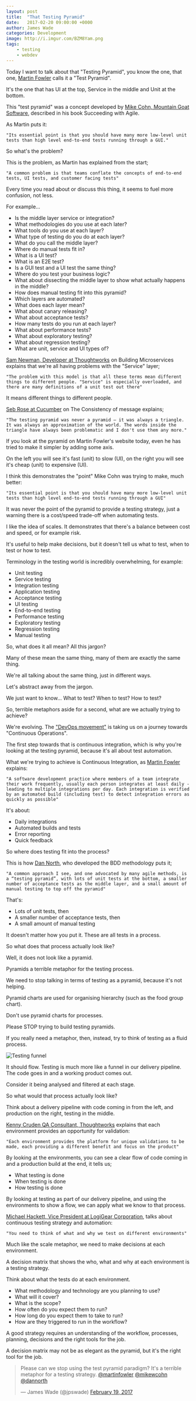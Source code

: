 ```yaml
---
layout: post
title:  "That Testing Pyramid"
date:   2017-02-20 09:00:00 +0000
author: James Wade
categories: Development
image: http://i.imgur.com/BZM8Yam.png
tags:
    - testing
    - webdev
---
```


Today I want to talk about that "Testing Pyramid", you know the one, that one, [Martin Fowler](https://martinfowler.com/) calls it a "Test Pyramid".

It's the one that has UI at the top, Service in the middle and Unit at the bottom.

This "test pyramid" was a concept developed by [Mike Cohn, Mountain Goat Software](https://www.mountaingoatsoftware.com/), described in his book Succeeding with Agile.

As Martin puts it:
    
    "Its essential point is that you should have many more low-level unit tests than high level end-to-end tests running through a GUI."

So what's the problem?

<!--more-->

This is the problem, as Martin has explained from the start;

    "A common problem is that teams conflate the concepts of end-to-end tests, UI tests, and customer facing tests"

Every time you read about or discuss this thing, it seems to fuel more confusion, not less.

For example...

- Is the middle layer service or integration?
- What methodologies do you use at each later?
- What tools do you use at each layer?
- What type of testing do you do at each layer?
- What do you call the middle layer?
- Where do manual tests fit in?
- What is a UI test?
- What is an E2E test?
- Is a GUI test and a UI test the same thing?
- Where do you test your business logic?
- What about dissecting the middle layer to show what actually happens in the middle?
- How does manual testing fit into this pyramid?
- Which layers are automated?
- What does each layer mean?
- What about canary releasing?
- What about acceptance tests?
- How many tests do you run at each layer?
- What about performance tests?
- What about exploratory testing?
- What about regression testing?
- What are unit, service and UI types of?

[Sam Newman, Developer at Thoughtworks](https://www.oreilly.com/learning/building-microservices-testing) on Building Microservices explains that we're all having problems with the "Service" layer;
    
    "The problem with this model is that all these terms mean different things to different people. "Service" is especially overloaded, and there are many definitions of a unit test out there"

It means different things to different people.

[Seb Rose at Cucumber](http://claysnow.co.uk/architectural-alignment-and-test-induced-design-damage-fallacy/) on The Consistency of message explains;
    
    "The testing pyramid was never a pyramid – it was always a triangle. It was always an approximation of the world. The words inside the triangle have always been problematic and I don't use them any more."

If you look at the pyramid  on Martin Fowler's website today, even he has tried to make it simpler by adding some axis.

On the left you will see it's fast (unit) to slow (UI), on the right you will see it's cheap (unit) to expensive (UI).

I think this demonstrates the "point" Mike Cohn was trying to make, much better:

    "Its essential point is that you should have many more low-level unit tests than high level end-to-end tests running through a GUI"

It was never the point of the pyramid to provide a testing strategy, just a warning there is a cost/speed trade-off when automating tests.

I like the idea of scales. It demonstrates that there's a balance between cost and speed, or for example risk.

It's useful to help make decisions, but it doesn't tell us what to test, when to test or how to test.

Terminology in the testing world is incredibly overwhelming, for example:

- Unit testing
- Service testing
- Integration testing
- Application testing
- Acceptance testing
- UI testing
- End-to-end testing
- Performance testing
- Exploratory testing
- Regression testing
- Manual testing

So, what does it all mean? All this jargon?
 
Many of these mean the same thing, many of them are exactly the same thing.
 
We're all talking about the same thing, just in different ways.
 
Let's abstract away from the jargon.

We just want to know... What to test? When to test? How to test?

So, terrible metaphors aside for a second, what are we actually trying to achieve?

We're evolving. The ["DevOps movement"](https://saucelabs.com/blog/from-engineering-to-devops-the-sauce-journey) is taking us on a journey towards "Continuous Operations".

The first step towards that is continuous integration, which is why you're looking at the testing pyramid, because it's all about test automation.

What we're trying to achieve is Continuous Integration, as [Martin Fowler](https://www.martinfowler.com/articles/continuousIntegration.html) explains:

    "A software development practice where members of a team integrate their work frequently, usually each person integrates at least daily - leading to multiple integrations per day. Each integration is verified by an automated build (including test) to detect integration errors as quickly as possible"

It's about:
- Daily integrations
- Automated builds and tests
- Error reporting
- Quick feedback

So where does testing fit into the process?

This is how [Dan North](https://dannorth.net/2016/04/20/awa-interview/), who developed the BDD methodology puts it;

    "A common approach I see, and one advocated by many agile methods, is a “testing pyramid”, with lots of unit tests at the bottom, a smaller number of acceptance tests as the middle layer, and a small amount of manual testing to top off the pyramid"

That's:

- Lots of unit tests, then
- A smaller number of acceptance tests, then
- A small amount of manual testing

It doesn't matter how you put it. These are all tests in a process.

So what does that process actually look like?

Well, it does not look like a pyramid.

Pyramids a terrible metaphor for the testing process.

We need to stop talking in terms of testing as a pyramid, because it's not helping.

Pyramid charts are used for organising hierarchy (such as the food group chart).

Don't use pyramid charts for processes.

Please STOP trying to build testing pyramids.

If you really need a metaphor, then, instead, try to think of testing as a fluid process.

![Testing funnel](http://i.imgur.com/BZM8Yam.png)

It should flow. Testing is much more like a funnel in our delivery pipeline. The code goes in and a working product comes out.

Consider it being analysed and filtered at each stage.

So what would that process actually look like?

Think about a delivery pipeline with code coming in from the left, and production on the right, testing in the middle.

[Kenny Cruden QA Consultant, Thoughtworks](https://www.thoughtworks.com/insights/blog/qa-role-what-it-really) explains that each environment provides an opportunity for validation:
    
    "Each environment provides the platform for unique validations to be made, each providing a different benefit and focus on the product"

By looking at the environments, you can see a clear flow of code coming in and a production build at the end, it tells us;

- What testing is done
- When testing is done
- How testing is done

By looking at testing as part of our delivery pipeline, and using the environments to show a flow, we can apply what we know to that process.

[Michael Hackett, Vice President at LogiGear Corporation](http://www.logigear.com/magazine/exploratory-testing/continuous-testing-part-2-strategy-and-automation-goals-for-test-teams/), talks about continuous testing strategy and automation: 

    "You need to think of what and why we test on different environments"
    
Much like the scale metaphor, we need to make decisions at each environment.

A decision matrix that shows the who, what and why at each environment is a testing strategy.

Think about what the tests do at each environment.

- What methodology and technology are you planning to use?
- What will it cover?
- What is the scope?
- How often do you expect them to run?
- How long do you expect them to take to run?
- How are they triggered to run in the workflow?

A good strategy requires an understanding of the workflow, processes, planning, decisions and the right tools for the job.

A decision matrix may not be as elegant as the pyramid, but it's the right tool for the job.

<blockquote class="twitter-tweet" data-lang="en"><p lang="en" dir="ltr">Please can we stop using the test pyramid paradigm? It&#39;s a terrible metaphor for a testing strategy. <a href="https://twitter.com/martinfowler">@martinfowler</a> <a href="https://twitter.com/mikewcohn">@mikewcohn</a> <a href="https://twitter.com/dannorth">@dannorth</a></p>&mdash; James Wade (@jpswade) <a href="https://twitter.com/jpswade/status/833306456610963457">February 19, 2017</a></blockquote>
<script async src="//platform.twitter.com/widgets.js" charset="utf-8"></script>